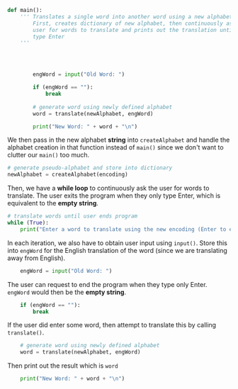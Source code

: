 <!--title={main explained}-->

<!--badges={Python:30}-->

<!--concepts={WhileLoops.mdx, PrintStatements.mdx, UserInput.mdx}-->

```python
def main():
    ''' Translates a single word into another word using a new alphabet
        First, creates dictionary of new alphabet, then continuously asks
        user for words to translate and prints out the translation until they
        type Enter
    '''




        engWord = input("Old Word: ")

        if (engWord == ""):
            break
        
        # generate word using newly defined alphabet
        word = translate(newAlphabet, engWord)

        print("New Word: " + word + "\n")
```

We then pass in the new alphabet **string** into `createAlphabet` and handle the alphabet creation in that function instead of `main()` since we don't want to clutter our `main()` too much.

```python
# generate pseudo-alphabet and store into dictionary
newAlphabet = createAlphabet(encoding)
```

Then, we have a **while loop** to continuously ask the user for words to translate. The user exits the program when they only type Enter, which is equivalent to the **empty string**.

```python
# translate words until user ends program
while (True):
    print("Enter a word to translate using the new encoding (Enter to exit)")
```

In each iteration, we also have to obtain user input using `input()`. Store this into `engWord` for the English translation of the word (since we are translating away from English).

```python
	engWord = input("Old Word: ")
```

The user can request to end the program when they type only Enter. `engWord` would then be the **empty string**.

```python
	if (engWord == ""):
        break
```

If the user did enter some word, then attempt to translate this by calling `translate()`.

```python
    # generate word using newly defined alphabet
    word = translate(newAlphabet, engWord)
```

Then print out the result which is `word`

```python
    print("New Word: " + word + "\n")
```

